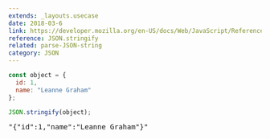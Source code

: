 ```yaml
---
extends: _layouts.usecase
date: 2018-03-6
link: https://developer.mozilla.org/en-US/docs/Web/JavaScript/Reference/Global_Objects/JSON/stringify
reference: JSON.stringify
related: parse-JSON-string
category: JSON
---
```


```javascript
const object = {
  id: 1,
  name: "Leanne Graham"
};

JSON.stringify(object);
```

<pre class="output">
"{"id":1,"name":"Leanne Graham"}"
</pre>
